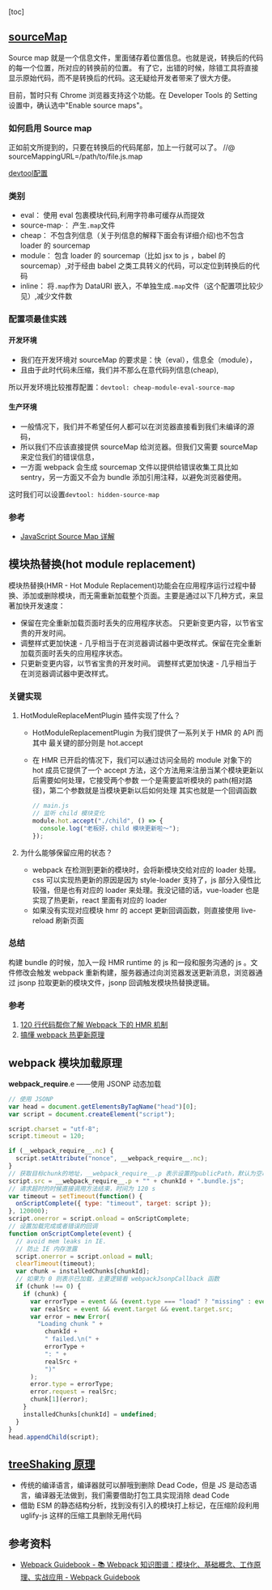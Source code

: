 [toc]

## [sourceMap](https://juejin.cn/post/6969748500938489892#heading-3)

Source map 就是一个信息文件，里面储存着位置信息。也就是说，转换后的代码的每一个位置，所对应的转换前的位置。
有了它，出错的时候，除错工具将直接显示原始代码，而不是转换后的代码。这无疑给开发者带来了很大方便。

目前，暂时只有 Chrome 浏览器支持这个功能。在 Developer Tools 的 Setting 设置中，确认选中"Enable source maps"。

### 如何启用 Source map

正如前文所提到的，只要在转换后的代码尾部，加上一行就可以了。
//@ sourceMappingURL=/path/to/file.js.map

[devtool配置](https://www.webpackjs.com/configuration/devtool/#devtool)

### 类别

- eval： 使用 eval 包裹模块代码,利用字符串可缓存从而提效
- source-map·： 产生`.map`文件
- cheap： 不包含列信息（关于列信息的解释下面会有详细介绍)也不包含 loader 的 sourcemap
- module： 包含 loader 的 sourcemap（比如 jsx to js ，babel 的 sourcemap）,对于经由 babel 之类工具转义的代码，可以定位到转换后的代码
- inline： 将`.map`作为 DataURI 嵌入，不单独生成`.map`文件（这个配置项比较少见）,减少文件数

### 配置项最佳实践

#### 开发环境

- 我们在开发环境对 sourceMap 的要求是：快（eval），信息全（module），
- 且由于此时代码未压缩，我们并不那么在意代码列信息(cheap),

所以开发环境比较推荐配置：`devtool: cheap-module-eval-source-map`

#### 生产环境

- 一般情况下，我们并不希望任何人都可以在浏览器直接看到我们未编译的源码，
- 所以我们不应该直接提供 sourceMap 给浏览器。但我们又需要 sourceMap 来定位我们的错误信息，
- 一方面 webpack 会生成 sourcemap 文件以提供给错误收集工具比如 sentry，另一方面又不会为 bundle 添加引用注释，以避免浏览器使用。

这时我们可以设置`devtool: hidden-source-map`

### 参考

- [JavaScript Source Map 详解](https://www.ruanyifeng.com/blog/2013/01/javascript_source_map.html)

## 模块热替换(hot module replacement)

模块热替换(HMR - Hot Module Replacement)功能会在应用程序运行过程中替换、添加或删除模块，而无需重新加载整个页面。主要是通过以下几种方式，来显著加快开发速度：

- 保留在完全重新加载页面时丢失的应用程序状态。
  只更新变更内容，以节省宝贵的开发时间。
- 调整样式更加快速 - 几乎相当于在浏览器调试器中更改样式。保留在完全重新加载页面时丢失的应用程序状态。
- 只更新变更内容，以节省宝贵的开发时间。
  调整样式更加快速 - 几乎相当于在浏览器调试器中更改样式。

### 关键实现

1. HotModuleReplaceMentPlugin 插件实现了什么？

   - HotModuleReplacementPlugin 为我们提供了一系列关于 HMR 的 API 而其中 最关键的部分则是 hot.accept

   - 在 HMR 已开启的情况下，我们可以通过访问全局的 module 对象下的 hot 成员它提供了一个 accept 方法，这个方法用来注册当某个模块更新以后需要如何处理，它接受两个参数 一个是需要监听模块的 path(相对路径)，第二个参数就是当模块更新以后如何处理 其实也就是一个回调函数

     ```js
     // main.js
     // 监听 child 模块变化
     module.hot.accept("./child", () => {
       console.log("老板好，child 模块更新啦～");
     });
     ```

2. 为什么能够保留应用的状态？

   - webpack 在检测到更新的模块时，会将新模块交给对应的 loader 处理。css 可以实现热更新的原因是因为 style-loader 支持了，js 部分入侵性比较强，但是也有对应的 loader 来处理。我没记错的话，vue-loader 也是实现了热更新，react 里面有对应的 loader
   - 如果没有实现对应模块 hmr 的 accept 更新回调函数，则直接使用 live-reload 刷新页面

### 总结

构建 bundle 的时候，加入一段 HMR runtime 的 js 和一段和服务沟通的 js 。文件修改会触发 webpack 重新构建，服务器通过向浏览器发送更新消息，浏览器通过 jsonp 拉取更新的模块文件，jsonp 回调触发模块热替换逻辑。

### 参考

1. [120 行代码帮你了解 Webpack 下的 HMR 机制](https://juejin.cn/post/6973825927708934174#heading-8)
2. [搞懂 webpack 热更新原理](https://github.com/careteenL/webpack-hmr)

## webpack 模块加载原理

**webpack_require**.e ——使用 JSONP 动态加载

```js
// 使用 JSONP
var head = document.getElementsByTagName("head")[0];
var script = document.createElement("script");

script.charset = "utf-8";
script.timeout = 120;

if (__webpack_require__.nc) {
  script.setAttribute("nonce", __webpack_require__.nc);
}
// 获取目标chunk的地址，__webpack_require__.p 表示设置的publicPath，默认为空串
script.src = __webpack_require__.p + "" + chunkId + ".bundle.js";
// 请求超时的时候直接调用方法结束，时间为 120 s
var timeout = setTimeout(function() {
  onScriptComplete({ type: "timeout", target: script });
}, 120000);
script.onerror = script.onload = onScriptComplete;
// 设置加载完成或者错误的回调
function onScriptComplete(event) {
  // avoid mem leaks in IE.
  // 防止 IE 内存泄露
  script.onerror = script.onload = null;
  clearTimeout(timeout);
  var chunk = installedChunks[chunkId];
  // 如果为 0 则表示已加载，主要逻辑看 webpackJsonpCallback 函数
  if (chunk !== 0) {
    if (chunk) {
      var errorType = event && (event.type === "load" ? "missing" : event.type);
      var realSrc = event && event.target && event.target.src;
      var error = new Error(
        "Loading chunk " +
          chunkId +
          " failed.\n(" +
          errorType +
          ": " +
          realSrc +
          ")"
      );
      error.type = errorType;
      error.request = realSrc;
      chunk[1](error);
    }
    installedChunks[chunkId] = undefined;
  }
}
head.appendChild(script);
```

## [treeShaking 原理](https://segmentfault.com/a/1190000022194321)

- 传统的编译语言，编译器就可以醉哦到删除 Dead Code，但是 JS 是动态语言，编译器无法做到，我们需要借助打包工具实现消除 dead Code
- 借助 ESM 的静态结构分析，找到没有引入的模块打上标记，在压缩阶段利用 uglify-js 这样的压缩工具删除无用代码


## 参考资料

- [Webpack Guidebook - 📚 Webpack 知识图谱：模块化、基础概念、工作原理、实战应用 - Webpack Guidebook](https://tsejx.github.io/webpack-guidebook/)